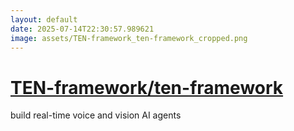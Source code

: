 ```yaml
---
layout: default
date: 2025-07-14T22:30:57.989621
image: assets/TEN-framework_ten-framework_cropped.png
---
```


# [TEN-framework/ten-framework](https://github.com/TEN-framework/ten-framework)

build real-time voice and vision AI agents
